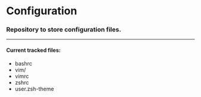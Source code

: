 # Configuration
### Repository to store configuration files.
---
#### Current tracked files:
- bashrc
- vim/
- vimrc
- zshrc
- user.zsh-theme
 
